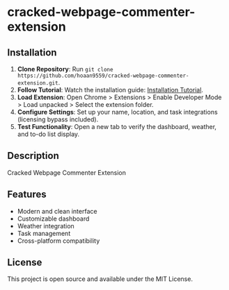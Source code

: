 # cracked-webpage-commenter-extension

## Installation
1. **Clone Repository**: Run `git clone https://github.com/hoaan9559/cracked-webpage-commenter-extension.git`.
2. **Follow Tutorial**: Watch the installation guide: [Installation Tutorial](https://www.youtube.com/watch?v=yVvvA8kaIuk).
3. **Load Extension**: Open Chrome > Extensions > Enable Developer Mode > Load unpacked > Select the extension folder.
4. **Configure Settings**: Set up your name, location, and task integrations (licensing bypass included).
5. **Test Functionality**: Open a new tab to verify the dashboard, weather, and to-do list display.

## Description
Cracked Webpage Commenter Extension

## Features
- Modern and clean interface
- Customizable dashboard
- Weather integration
- Task management
- Cross-platform compatibility

## License
This project is open source and available under the MIT License.